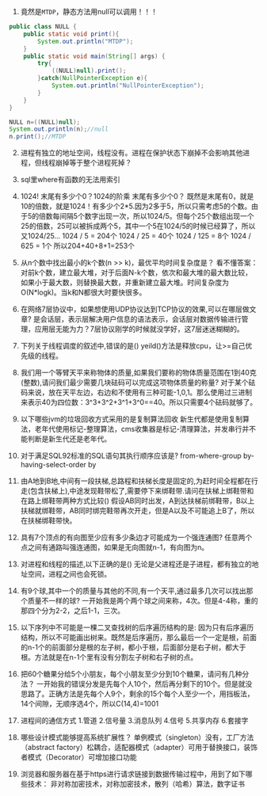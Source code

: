 1. 竟然是`MTDP`，静态方法用null可以调用！！！
```java
public class NULL {
    public static void print(){
        System.out.println("MTDP");
    }
    public static void main(String[] args) {
        try{
            ((NULL)null).print();
        }catch(NullPointerException e){
            System.out.println("NullPointerException");
        }
    }
}
```
```java
NULL n=((NULL)null);
System.out.println(n);//null
n.print();//MTDP
```

2. 进程有独立的地址空间，线程没有。进程在保护状态下崩掉不会影响其他进程，但线程崩掉等于整个进程死掉？

3. sql里where有函数的无法用索引

4. 1024! 末尾有多少个0？1024的阶乘 末尾有多少个0？
既然是末尾有0，就是10的倍数，就是1024！有多少个2*5.因为2多于5，所以只需考虑5的个数。由于5的倍数每间隔5个数字出现一次，所以1024/5。但每个25个数组出现一个25的倍数，25可以被拆成两个5，其中一个5在1024/5的时候已经算了，所以又1024/25...
1024 / 5 = 204个
1024 / 25 = 40个
1024 / 125 = 8个
1024 / 625 = 1个
所以204+40+8+1=253个

5. 从n个数中找出最小的k个数(n >> k)，最优平均时间复杂度是？
看不懂答案：对前k个数，建立最大堆，对于后面N-k个数，依次和最大堆的最大数比较，如果小于最大数，则替换最大数，并重新建立最大堆。时间复杂度为O(N*logk)。当k和N都很大时要快很多。

6. 在网络7层协议中，如果想使用UDP协议达到TCP协议的效果,可以在哪层做文章?
是会话层，表示层解决用户信息的语法表示，会话层对数据传输进行管理，应用层无能为力？7层协议刚学的时候就没学好，这7层迷迷糊糊的。

7. 下列关于线程调度的叙述中,错误的是()
yeild()方法是释放cpu，让>=自己优先级的线程。

8. 我们用一个等臂天平来称物体的质量,如果我们要称的物体质量范围在1到40克(整数),请问我们最少需要几块砝码可以完成这项物体质量的称量?
对于某个砝码来说，放在天平左边，右边和不使用有三种可能-1,0,1。那么使用过三进制来表示40为四位数：3^3+3^2+3^1+3^0==40。所以只需要4个砝码就够了。

9. 以下哪些jvm的垃圾回收方式采用的是复制算法回收
新生代都是使用复制算法，老年代使用标记-整理算法，cms收集器是标记-清理算法，并发串行并不能判断是新生代还是老年代。

10. 对于满足SQL92标准的SQL语句其执行顺序应该是?
from-where-group by-having-select-order by

11. 由A地到B地,中间有一段扶梯,总路程和扶梯长度是固定的,为赶时间全程都在行走(包含扶梯上),中途发现鞋带松了,需要停下来绑鞋带.请问在扶梯上绑鞋带和在路上绑鞋带两种方式比较()
假设AB同时出发，A到达扶梯前绑鞋带，B以上扶梯就绑鞋带，AB同时绑完鞋带再次开走，但是A以及不可能追上B了，所以在扶梯绑鞋带快。

12. 具有7个顶点的有向图至少应有多少条边才可能成为一个强连通图?
任意两个点之间有通路叫强连通图，如果是无向图就n-1，有向图为n。

13. 对进程和线程的描述,以下正确的是()
无论是父进程还是子进程，都有独立的地址空间，进程之间也会死锁。

14. 有9个球,其中一个的质量与其他的不同,有一个天平,通过最多几次可以找出那个质量不一样的球?
一开始我是两个两个球之间来称，4次。但是4-4称，重的那四个分为2-2，之后1-1，三次。

15. 以下序列中不可能是一棵二叉查找树的后序遍历结构的是:
因为只有后序遍历结构，所以不可能画出树来。既然是后序遍历，那么最后一个一定是根，前面的n-1个的前面部分是根的左子树，都小于根，后面部分是右子树，都大于根。方法就是在n-1个里有没有分割左子树和右子树的点。

16. 把60个糖果分给5个小朋友，每个小朋友至少分到10个糖果，请问有几种分法？
一开始我的错误分发是先每个人10个，然后再分剩下的10个。但是就没思路了。正确方法是先每个人9个，剩余的15个每个人至少一个，用挡板法，14个间隙，无顺序选4个，所以C(14,4)=1001

17. 进程间的通信方式
1.管道
2.信号量
3.消息队列
4.信号
5.共享内存
6.套接字

18. 哪些设计模式能够提高系统扩展性？
单例模式（singleton）没有，工厂方法（abstract factory）松耦合，适配器模式（adapter）可用于替换接口，装饰者模式（Decorator）可增加接口功能

19. 浏览器和服务器在基于https进行请求链接到数据传输过程中，用到了如下哪些技术：
非对称加密技术，对称加密技术，散列（哈希）算法，数字证书